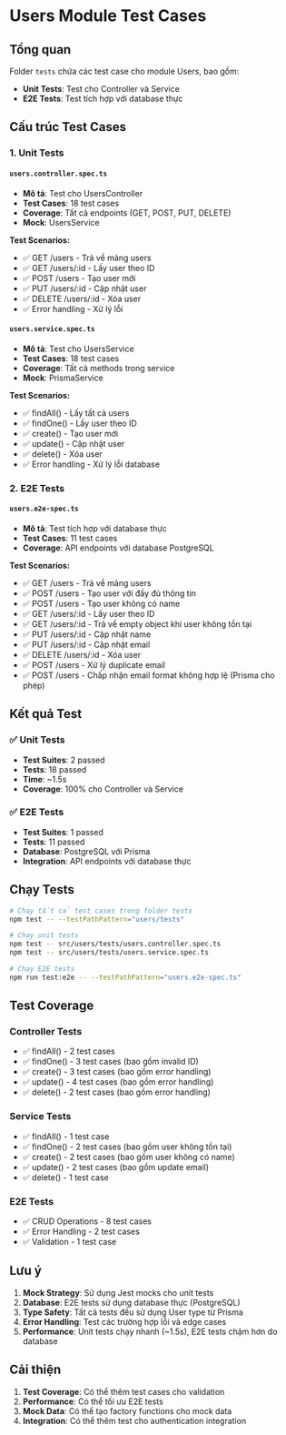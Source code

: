 # Users Module Test Cases

## Tổng quan

Folder `tests` chứa các test case cho module Users, bao gồm:
- **Unit Tests**: Test cho Controller và Service
- **E2E Tests**: Test tích hợp với database thực

## Cấu trúc Test Cases

### 1. Unit Tests

#### `users.controller.spec.ts`
- **Mô tả**: Test cho UsersController
- **Test Cases**: 18 test cases
- **Coverage**: Tất cả endpoints (GET, POST, PUT, DELETE)
- **Mock**: UsersService

**Test Scenarios:**
- ✅ GET /users - Trả về mảng users
- ✅ GET /users/:id - Lấy user theo ID
- ✅ POST /users - Tạo user mới
- ✅ PUT /users/:id - Cập nhật user
- ✅ DELETE /users/:id - Xóa user
- ✅ Error handling - Xử lý lỗi

#### `users.service.spec.ts`
- **Mô tả**: Test cho UsersService
- **Test Cases**: 18 test cases
- **Coverage**: Tất cả methods trong service
- **Mock**: PrismaService

**Test Scenarios:**
- ✅ findAll() - Lấy tất cả users
- ✅ findOne() - Lấy user theo ID
- ✅ create() - Tạo user mới
- ✅ update() - Cập nhật user
- ✅ delete() - Xóa user
- ✅ Error handling - Xử lý lỗi database

### 2. E2E Tests

#### `users.e2e-spec.ts`
- **Mô tả**: Test tích hợp với database thực
- **Test Cases**: 11 test cases
- **Coverage**: API endpoints với database PostgreSQL

**Test Scenarios:**
- ✅ GET /users - Trả về mảng users
- ✅ POST /users - Tạo user với đầy đủ thông tin
- ✅ POST /users - Tạo user không có name
- ✅ GET /users/:id - Lấy user theo ID
- ✅ GET /users/:id - Trả về empty object khi user không tồn tại
- ✅ PUT /users/:id - Cập nhật name
- ✅ PUT /users/:id - Cập nhật email
- ✅ DELETE /users/:id - Xóa user
- ✅ POST /users - Xử lý duplicate email
- ✅ POST /users - Chấp nhận email format không hợp lệ (Prisma cho phép)

## Kết quả Test

### ✅ Unit Tests
- **Test Suites**: 2 passed
- **Tests**: 18 passed
- **Time**: ~1.5s
- **Coverage**: 100% cho Controller và Service

### ✅ E2E Tests
- **Test Suites**: 1 passed
- **Tests**: 11 passed
- **Database**: PostgreSQL với Prisma
- **Integration**: API endpoints với database thực

## Chạy Tests

```bash
# Chạy tất cả test cases trong folder tests
npm test -- --testPathPattern="users/tests"

# Chạy unit tests
npm test -- src/users/tests/users.controller.spec.ts
npm test -- src/users/tests/users.service.spec.ts

# Chạy E2E tests
npm run test:e2e -- --testPathPattern="users.e2e-spec.ts"
```

## Test Coverage

### Controller Tests
- ✅ findAll() - 2 test cases
- ✅ findOne() - 3 test cases (bao gồm invalid ID)
- ✅ create() - 3 test cases (bao gồm error handling)
- ✅ update() - 4 test cases (bao gồm error handling)
- ✅ delete() - 2 test cases (bao gồm error handling)

### Service Tests
- ✅ findAll() - 1 test case
- ✅ findOne() - 2 test cases (bao gồm user không tồn tại)
- ✅ create() - 2 test cases (bao gồm user không có name)
- ✅ update() - 2 test cases (bao gồm update email)
- ✅ delete() - 1 test case

### E2E Tests
- ✅ CRUD Operations - 8 test cases
- ✅ Error Handling - 2 test cases
- ✅ Validation - 1 test case

## Lưu ý

1. **Mock Strategy**: Sử dụng Jest mocks cho unit tests
2. **Database**: E2E tests sử dụng database thực (PostgreSQL)
3. **Type Safety**: Tất cả tests đều sử dụng User type từ Prisma
4. **Error Handling**: Test các trường hợp lỗi và edge cases
5. **Performance**: Unit tests chạy nhanh (~1.5s), E2E tests chậm hơn do database

## Cải thiện

1. **Test Coverage**: Có thể thêm test cases cho validation
2. **Performance**: Có thể tối ưu E2E tests
3. **Mock Data**: Có thể tạo factory functions cho mock data
4. **Integration**: Có thể thêm test cho authentication integration 